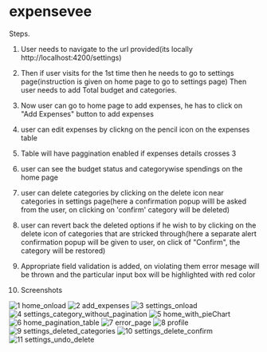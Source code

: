 # expensevee
Steps.
1. User needs to navigate to the url provided(its locally http://localhost:4200/settings)
2. Then if user visits for the 1st time then he needs to go to settings page(instruction is given on home page to go to settings page)
    Then user needs to add Total budget and categories.
3. Now user can go to home page to add expenses, he has to click on "Add Expenses" button to add expenses
4. user can edit expenses by clickng on the pencil icon on the expenses table
5. Table will have paggination enabled if expenses details crosses 3
6. user can see the budget status and categorywise spendings on the home page

7. user can delete categories by clicking on the delete icon near categories in settings page(here a confirmation popup willl be asked from the user, on clicking on 'confirm' category will be deleted)

8. user can revert back the deleted options if he wish to by clicking on the delete icon of categories that are stricked through(here a separate alert confirmation popup will be given to user, on click of "Confirm", the category will be restored)

9. Appropriate field validation is added, on violating them error mesage will be thrown and the particular input box will be highlighted with red color

10. Screenshots

![1 home_onload](https://user-images.githubusercontent.com/45401385/60766119-95de8a80-a0c2-11e9-9e4e-4ecbeca6f905.JPG)
![2 add_expenses](https://user-images.githubusercontent.com/45401385/60766120-96772100-a0c2-11e9-82d1-af880bdbbc49.JPG)
![3 settings_onload](https://user-images.githubusercontent.com/45401385/60766121-96772100-a0c2-11e9-93af-abd23c84e2b7.JPG)
![4 settings_category_without_pagination](https://user-images.githubusercontent.com/45401385/60766123-96772100-a0c2-11e9-92ca-cef461d9c76b.JPG)
![5 home_with_pieChart](https://user-images.githubusercontent.com/45401385/60766124-96772100-a0c2-11e9-83c6-20d65573755a.JPG)
![6 home_pagination_table](https://user-images.githubusercontent.com/45401385/60766125-970fb780-a0c2-11e9-8b82-41c8ef1c114f.JPG)
![7 error_page](https://user-images.githubusercontent.com/45401385/60766126-970fb780-a0c2-11e9-8a2f-56d3ec9c3066.JPG)
![8 profile](https://user-images.githubusercontent.com/45401385/60766127-970fb780-a0c2-11e9-8c7d-64c2fee8f5f2.JPG)
![9 settings_deleted_categories](https://user-images.githubusercontent.com/45401385/60766128-970fb780-a0c2-11e9-9bb1-4e162672c75b.JPG)
![10 settings_delete_confirm](https://user-images.githubusercontent.com/45401385/60766129-97a84e00-a0c2-11e9-84df-8daf289026d1.JPG)
![11 settings_undo_delete](https://user-images.githubusercontent.com/45401385/60766130-97a84e00-a0c2-11e9-9008-668302dc49e0.JPG)
